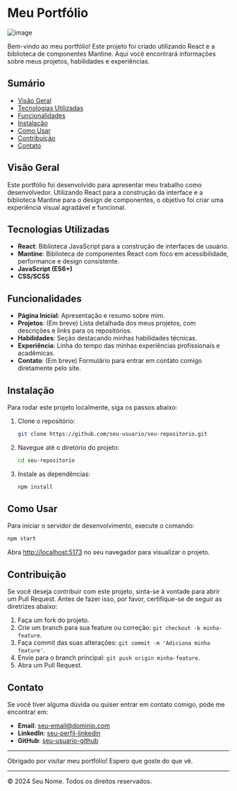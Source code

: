 # Meu Portfólio
![image](https://github.com/samuel-santinelli/Portfolio/assets/89052474/8e5ae3af-6e64-48ed-8227-0846eebe3b8b)

Bem-vindo ao meu portfólio! Este projeto foi criado utilizando React e a biblioteca de componentes Mantine. Aqui você encontrará informações sobre meus projetos, habilidades e experiências.

## Sumário

- [Visão Geral](#visão-geral)
- [Tecnologias Utilizadas](#tecnologias-utilizadas)
- [Funcionalidades](#funcionalidades)
- [Instalação](#instalação)
- [Como Usar](#como-usar)
- [Contribuição](#contribuição)
- [Contato](#contato)

## Visão Geral

Este portfólio foi desenvolvido para apresentar meu trabalho como desenvolvedor. Utilizando React para a construção da interface e a biblioteca Mantine para o design de componentes, o objetivo foi criar uma experiência visual agradável e funcional.

## Tecnologias Utilizadas

- **React**: Biblioteca JavaScript para a construção de interfaces de usuário.
- **Mantine**: Biblioteca de componentes React com foco em acessibilidade, performance e design consistente.
- **JavaScript (ES6+)**
- **CSS/SCSS**

## Funcionalidades

- **Página Inicial**: Apresentação e resumo sobre mim.
- **Projetos**: (Em breve) Lista detalhada dos meus projetos, com descrições e links para os repositórios.
- **Habilidades**: Seção destacando minhas habilidades técnicas.
- **Experiência**: Linha do tempo das minhas experiências profissionais e acadêmicas.
- **Contato**: (Em breve) Formulário para entrar em contato comigo diretamente pelo site.

## Instalação

Para rodar este projeto localmente, siga os passos abaixo:

1. Clone o repositório:

    ```bash
    git clone https://github.com/seu-usuario/seu-repositorio.git
    ```

2. Navegue até o diretório do projeto:

    ```bash
    cd seu-repositorio
    ```

3. Instale as dependências:

    ```bash
    npm install
    ```

## Como Usar

Para iniciar o servidor de desenvolvimento, execute o comando:

```bash
npm start
```

Abra [http://localhost:5173](http://localhost:5173) no seu navegador para visualizar o projeto.

## Contribuição

Se você deseja contribuir com este projeto, sinta-se à vontade para abrir um Pull Request. Antes de fazer isso, por favor, certifique-se de seguir as diretrizes abaixo:

1. Faça um fork do projeto.
2. Crie um branch para sua feature ou correção: `git checkout -b minha-feature`.
3. Faça commit das suas alterações: `git commit -m 'Adiciona minha feature'`.
4. Envie para o branch principal: `git push origin minha-feature`.
5. Abra um Pull Request.

## Contato

Se você tiver alguma dúvida ou quiser entrar em contato comigo, pode me encontrar em:

- **Email**: seu-email@dominio.com
- **LinkedIn**: [seu-perfil-linkedin](https://www.linkedin.com/in/seu-perfil-linkedin/)
- **GitHub**: [seu-usuario-github](https://github.com/seu-usuario-github)

---

Obrigado por visitar meu portfólio! Espero que goste do que vê.

---

© 2024 Seu Nome. Todos os direitos reservados.
